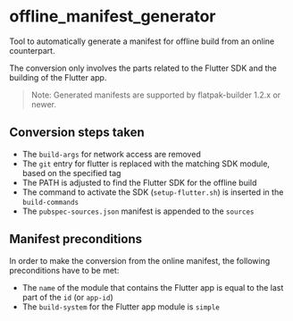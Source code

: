 # offline_manifest_generator

Tool to automatically generate a manifest for offline build from an online counterpart.

The conversion only involves the parts related to the Flutter SDK and the building of the Flutter app.

> Note: Generated manifests are supported by flatpak-builder 1.2.x or newer.

## Conversion steps taken

* The `build-args` for network access are removed
* The `git` entry for flutter is replaced with the matching SDK module, based on the specified tag
* The PATH is adjusted to find the Flutter SDK for the offline build
* The command to activate the SDK (`setup-flutter.sh`) is inserted in the `build-commands`
* The `pubspec-sources.json` manifest is appended to the `sources`

## Manifest preconditions

In order to make the conversion from the online manifest, the following preconditions have to be met:

* The `name` of the module that contains the Flutter app is equal to the last part of the `id` (or `app-id`)
* The `build-system` for the Flutter app module is `simple`
